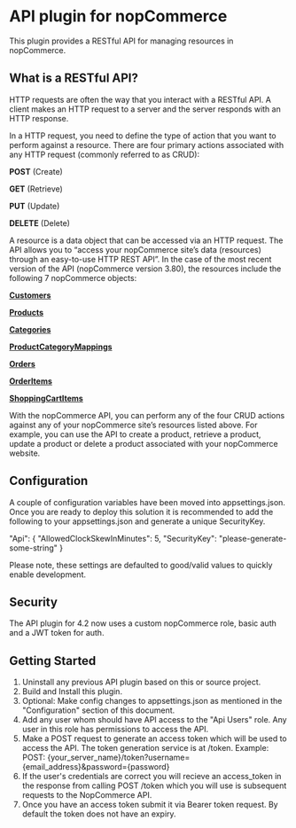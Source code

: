 # API plugin for nopCommerce

This plugin provides a RESTful API for managing resources in nopCommerce.

## What is a RESTful API?


HTTP requests are often the way that you interact with a RESTful API.
A client makes an HTTP request to a server and the server responds with an HTTP response.

In a HTTP request, you need to define the type of action that you want to perform against a resource. There are four primary actions associated with any HTTP request (commonly referred to as CRUD):

**POST** (Create)

**GET** (Retrieve)

**PUT** (Update)

**DELETE** (Delete)

A resource is a data object that can be accessed via an HTTP request. The API allows you to “access your nopCommerce site’s data (resources) through an easy-to-use HTTP REST API”. In the case of the most recent version of the API (nopCommerce version 3.80), the resources include the following 7 nopCommerce objects:

[**Customers**](Customers.md)

[**Products**](Products.md)

[**Categories**](Categories.md)

[**ProductCategoryMappings**](ProductCategoryMappings.md)

[**Orders**](Orders.md)

[**OrderItems**](OrderItems.md)

[**ShoppingCartItems**](ShoppingCartItems.md)

With the nopCommerce API, you can perform any of the four CRUD actions against any of your nopCommerce site’s resources listed above. For example, you can use the API to create a product, retrieve a product, update a product or delete a product associated with your nopCommerce website.

## Configuration
A couple of configuration variables have been moved into appsettings.json. Once you are ready to deploy this solution it is recommended to add the following to your appsettings.json and generate a unique SecurityKey. 
 
 "Api": {
    "AllowedClockSkewInMinutes": 5,
    "SecurityKey": "please-generate-some-string"
  }

Please note, these settings are defaulted to good/valid values to quickly enable development. 
  
  
## Security
The API plugin for 4.2 now uses a custom nopCommerce role, basic auth and a JWT token for auth. 

## Getting Started
1. Uninstall any previous API plugin based on this or source project.
2. Build and Install this plugin.
3. Optional: Make config changes to appsettings.json as mentioned in the "Configuration" section of this document.
4. Add any user whom should have API access to the "Api Users" role. Any user in this role has permissions to access the API. 
5. Make a POST request to generate an access token which will be used to access the API. The token generation service is at /token. Example: POST: {your_server_name}/token?username={email_address}&password={password}
6. If the user's credentials are correct you will recieve an access_token in the response from calling POST /token which you will use is subsequent requests to the NopCommerce API.
7. Once you have an access token submit it via Bearer token request. By default the token does not have an expiry.









